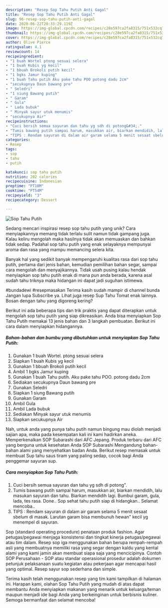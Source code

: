```yaml
---
description: "Resep Sop Tahu Putih Anti Gagal"
title: "Resep Sop Tahu Putih Anti Gagal"
slug: 96-resep-sop-tahu-putih-anti-gagal
date: 2020-06-22T20:33:29.119Z
image: https://img-global.cpcdn.com/recipes/c28e597ca2fa8315/751x532cq70/sop-tahu-putih-foto-resep-utama.jpg
thumbnail: https://img-global.cpcdn.com/recipes/c28e597ca2fa8315/751x532cq70/sop-tahu-putih-foto-resep-utama.jpg
cover: https://img-global.cpcdn.com/recipes/c28e597ca2fa8315/751x532cq70/sop-tahu-putih-foto-resep-utama.jpg
author: Olive Pierce
ratingvalue: 4.1
reviewcount: 14
recipeingredient:
- "1 buah Wortel ptong sesuai selera"
- "1 buah Kubis yg kecil"
- "1 bbuah Brokoli putih kecil"
- "1 bgks Jamur kuping"
- "1 buah Tahu putih Aku pake tahu POO potong dadu 2cm"
- "secukupnya Daun bawang pre"
- " Seledri"
- "1 siung Bawang putih"
- " Garam"
- " Gula"
- " Lada bubuk"
- " Minyak sayur utuk menumis"
- "secukupnya Air"
recipeinstructions:
- "Cuci bersih semua sayuran dan tahu yg sdh di potong&#34;."
- "Tumis bawang putih sampai harum, masukkan air, biarkan mendidih, lalu masukan sayuran dan tahu. Biarkan mendidih lagi. Bumbui garam, gula, lada, tes rasa. Done.. Sop sehat tahu putih siap di hidangkan.. Selamat mencoba.."
- "TIPS : Rendam sayuran di dalam air garam selama 5 menit sesaat sbelum di masak. Larutan garam bisa membunuh hewan&#34; kecil yg menempel di sayuran."
categories:
- Resep
tags:
- sop
- tahu
- putih

katakunci: sop tahu putih 
nutrition: 202 calories
recipecuisine: Indonesian
preptime: "PT10M"
cooktime: "PT54M"
recipeyield: "3"
recipecategory: Dessert

---
```



![Sop Tahu Putih](https://img-global.cpcdn.com/recipes/c28e597ca2fa8315/751x532cq70/sop-tahu-putih-foto-resep-utama.jpg)

Sedang mencari inspirasi resep sop tahu putih yang unik? Cara menyiapkannya memang tidak terlalu sulit namun tidak gampang juga. Kalau keliru mengolah maka hasilnya tidak akan memuaskan dan bahkan tidak sedap. Padahal sop tahu putih yang enak selayaknya mempunyai aroma dan rasa yang mampu memancing selera kita.

Banyak hal yang sedikit banyak mempengaruhi kualitas rasa dari sop tahu putih, pertama dari jenis bahan, kemudian pemilihan bahan segar, sampai cara mengolah dan menyajikannya. Tidak usah pusing kalau hendak menyiapkan sop tahu putih enak di mana pun anda berada, karena asal sudah tahu triknya maka hidangan ini dapat jadi suguhan istimewa.

#bundadewi #resepmasakan Terima kasih sudah mampir di channel bunda Jangan lupa Subscribe ya. Lihat juga resep Sup Tahu Tomat enak lainnya. Bosan dengan tahu yang digoreng kering?


Berikut ini ada beberapa tips dan trik praktis yang dapat diterapkan untuk mengolah sop tahu putih yang siap dikreasikan. Anda bisa menyiapkan Sop Tahu Putih memakai 13 jenis bahan dan 3 langkah pembuatan. Berikut ini cara dalam menyiapkan hidangannya.

<!--inarticleads1-->

##### Bahan-bahan dan bumbu yang dibutuhkan untuk menyiapkan Sop Tahu Putih:

1. Gunakan 1 buah Wortel. ptong sesuai selera
1. Siapkan 1 buah Kubis yg kecil
1. Gunakan 1 bbuah Brokoli putih kecil
1. Ambil 1 bgks Jamur kuping
1. Gunakan 1 buah Tahu putih. Aku pake tahu POO. potong dadu 2cm
1. Sediakan secukupnya Daun bawang pre
1. Gunakan  Seledri
1. Siapkan 1 siung Bawang putih
1. Gunakan  Garam
1. Ambil  Gula
1. Ambil  Lada bubuk
1. Sediakan  Minyak sayur utuk menumis
1. Siapkan secukupnya Air


Nah, untuk anda yang punya tahu putih namun bingung mau diolah menjadi sajian apa, maka pada kesempatan kali ini kami hadirkan aneka. Memperkenalkan SOP Subarashi dari AFC Jepang. Produk terbaru dari AFC yang berguna untuk kesehatan Anda SOP Subarashi Mengandung bahan-bahan alami yang menyehatkan badan Anda. Berikut resep memasak untuk membuat Sup tahu saus tiram yang paling sedap, cocok bagi Anda penggemar sayuran sup. 

<!--inarticleads2-->

##### Cara menyiapkan Sop Tahu Putih:

1. Cuci bersih semua sayuran dan tahu yg sdh di potong&#34;.
1. Tumis bawang putih sampai harum, masukkan air, biarkan mendidih, lalu masukan sayuran dan tahu. Biarkan mendidih lagi. Bumbui garam, gula, lada, tes rasa. Done.. Sop sehat tahu putih siap di hidangkan.. Selamat mencoba..
1. TIPS : Rendam sayuran di dalam air garam selama 5 menit sesaat sbelum di masak. Larutan garam bisa membunuh hewan&#34; kecil yg menempel di sayuran.


Sop (standard operating procedure) penataan produk fashion. Agar petugas/pegawai menjaga konsistensi dan tingkat kinerja petugas/pegawai atau tim dalam. Resep sop iga menggunakan bahan berupa rempah-rempah asli yang membuatnya memiliki rasa yang segar dengan kaldu yang kental alami yang kami jamin akan membuat siapa saja yang mencicipinya. Contoh SOP Perusahaan - SOP atau standar operasional prosedur adalah dokumen petunjuk pelaksanaan suatu kegiatan atau pekerjaan agar mencapai hasil yang optimal. Resep sayur sop sederhana dan simple. 

Terima kasih telah menggunakan resep yang tim kami tampilkan di halaman ini. Harapan kami, olahan Sop Tahu Putih yang mudah di atas dapat membantu Anda menyiapkan makanan yang menarik untuk keluarga/teman maupun menjadi ide bagi Anda yang berkeinginan untuk berbisnis kuliner. Semoga bermanfaat dan selamat mencoba!
